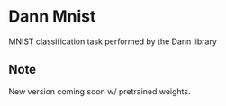# Dann Mnist

MNIST classification task performed by the Dann library


Note
-------
New version coming soon w/ pretrained weights.
